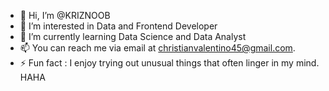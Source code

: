 - 👋 Hi, I’m @KRIZNOOB
- 👀 I’m interested in Data and Frontend Developer
- 🌱 I’m currently learning Data Science and Data Analyst
- 📫 You can reach me via email at christianvalentino45@gmail.com.
- ⚡ Fun fact : I enjoy trying out unusual things that often linger in my mind. HAHA

<!---
KRIZNOOB/KRIZNOOB is a ✨ special ✨ repository because its `README.md` (this file) appears on your GitHub profile.
You can click the Preview link to take a look at your changes.
--->
